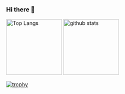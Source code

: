 ### Hi there 👋

<p align="left"> 
  <img alt="Top Langs" height="150px" src="https://github-readme-stats.vercel.app/api/top-langs/?username=kisaragi2342&show_icons=true&theme=dark" />
  <img alt="github stats" height="150px" src="https://github-readme-stats.vercel.app/api?username=kisaragi2342&theme=dark&show_icons=ture"/>
</p>

[![trophy](https://github-profile-trophy.vercel.app/?username=kisaragi2342&theme=dark&column=7
)](https://github.com/ryo-ma/github-profile-trophy)
<!--
**kisaragi2342/kisaragi2342** is a ✨ _special_ ✨ repository because its `README.md` (this file) appears on your GitHub profile.

Here are some ideas to get you started:

- 🔭 I’m currently working on ...
- 🌱 I’m currently learning ...
- 👯 I’m looking to collaborate on ...
- 🤔 I’m looking for help with ...
- 💬 Ask me about ...
- 📫 How to reach me: ...
- 😄 Pronouns: ...
- ⚡ Fun fact: ...
-->
